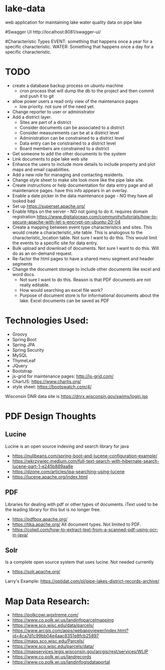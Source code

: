 # lake-data
web application for maintaining lake water quality data on pipe lake

#Swagger UI
   http://localhost:8081/swagger-ui/

#Characteristic Types
  EVENT: something that happens once a year for a specific characteristic.
  WATER: Something that happens once a day for a specific characteristic.

# TODO
 - create a database backup process on ubuntu machine
    - cron process that will dump the db to the project and then commit and push it to git
 - allow power users a read only view of the maintenance pages
    - low priority. not sure of the need yet.
 - Change reporter to user or administrator
 - Add a district layer.
   - Sites are part of a district
   - Consider documents can be associated to a district
   - Consider measurements can be at a district level
   - Administration can be constrained to a district level
   - Data entry can be constrained to a district level
   - Board members are constrained to a district
 - Get someone to add the other documents to the system
 - Link documents to pipe lake web site
 - Enhance the users to include more details to include property and plot maps and email capabilities.
 - Add a new role for managing and contacting residents.
 - Change style sheet to make site look more like the pipe lake site.
 - Create instructions or help documentation for data entry page and all maintenance pages. have this info appears in an overlay.
 - Enable a date picker in the data maintenance page - NO they have all looked bad
 - Set up https://superset.apache.org/
 - Enable https on the server - NO not going to do it. requires domain registration  https://www.digitalocean.com/community/tutorials/how-to-secure-apache-with-let-s-encrypt-on-ubuntu-20-04
 - Create a mapping between event type characteristics and sites. This would create a characteristic_site table.
   This is analogous to the characteristic_location table. Not sure I want to do this. This would limit the
   events to a specific site for data entry.
 - Bulk upload and download of documents. Not sure I want to do this. Will do as an on-demand request.
 - Re-factor the html pages to have a shared menu segment and header segments
 - Change the document storage to include other documents like excel and word docs.
   - Not sure I want to do this. Reason is that PDF documents are not really editable.
   - How would searching an excel file work?
   - Purpose of document store is for informational documents about the lake. Excel documents can be saved as PDF

# Technologies Used:
- Groovy
- Spring Boot
- Spring JPA
- Spring Security
- MySQL
- ThymeLeaf
- JQuery
- Bootstrap
- js-grid for maintenance pages: http://js-grid.com/
- ChartJS: https://www.chartjs.org/
- style sheet: https://bootswatch.com/4/

Wisconsin DNR data site is https://dnrx.wisconsin.gov/swims/login.jsp

# PDF Design Thoughts
## Lucine
Lucine is an open source indexing and search library for java
- https://nullbeans.com/spring-boot-and-lucene-configuration-example/
- https://wkrzywiec.medium.com/full-text-search-with-hibernate-search-lucene-part-1-e245b889aa8e
- https://dzone.com/articles/jpa-searching-using-lucene
- https://lucene.apache.org/index.html
## PDF
Libraries for dealing with pdf or other types of documents. iText used to be the leading 
library for this but is no longer free.
- https://pdfbox.apache.org/
- https://tika.apache.org/ All document types. Not limited to PDF.
- https://colwil.com/how-to-extract-text-from-a-scanned-pdf-using-ocr-in-java/
## Solr
Is a complete open source system that uses lucine. Not needed currently
- https://solr.apache.org/

Larry's Example: https://optidat.com/pl/pipe-lakes-district-records-archive/

# Map Data Research:
- https://polkcowi.wgxtreme.com/
- https://www.co.polk.wi.us/landinfoparcelmapping
- https://www.sco.wisc.edu/data/parcels/
- https://www.arcgis.com/apps/webappviewer/index.html?id=4ca7d1c99bb04e4aac8351e8fcb25897
- https://maps.sco.wisc.edu/Parcels/
- https://www.sco.wisc.edu/parcels/data/
- https://mapservices.legis.wisconsin.gov/arcgis/rest/services/WLIP
- https://www.co.polk.wi.us/landrecords
- https://www.co.polk.wi.us/landinfogisdataportal

